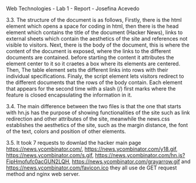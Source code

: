 Web Technologies - Lab 1 - Report - Josefina Acevedo

3.3. The structure of the document is as follows,
	Firstly, there is the html element which opens a space for coding in html, then
	there is the head element which contains the title of the document (Hacker News), 
	links to external sheets which contain the aesthetics of the site and references not 
	visible to visitors.
	Next, there is the body of the document, this is where the content of the document 
	is exposed, where the links to the different documents are contained. before starting 
	the content it attributes the element center to it so it craetes a box where its elements 
	are centered. Then, The table element sets the different links into rows with their individual 
	specifications.
	Finaly, the script element lets visitors redirect to the different documents that the
	rows of the body contain.
	Each element that appears for the second time with a slash (/) first marks where the feature 
	is closed encapsulating the information in it.


3.4. The main difference between the two files is that the one that starts with hn.js has 
	the purpose of showing functionalities of the site such as link redirection and other 
	attributes of the site, meanwhile the news.css establishes the aesthetics of the site, 
	such as the margin distance, the font of the text, colors and position of other elements.

3.5. It took 7 requests to downlad the hacker main page
	https://news.ycombinator.com/, https://news.ycombinator.com/y18.gif, 
	https://news.ycombinator.com/s.gif, https://news.ycombinator.com/hn.js?FipHmofufc0acGUN2LQH, 
	https://news.ycombinator.com/grayarrow.gif and https://news.ycombinator.com/favicon.ico 
	they all use de GET request method and nginx web server.
